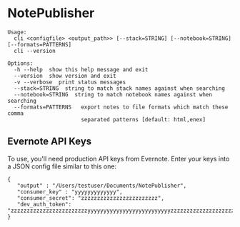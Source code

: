 # NotePublisher
```
Usage:
  cli <configfile> <output_path>> [--stack=STRING] [--notebook=STRING] [--formats=PATTERNS]
  cli --version

Options:
  -h --help  show this help message and exit
  --version  show version and exit
  -v --verbose  print status messages
  --stack=STRING  string to match stack names against when searching
  --notebook=STRING  string to match notebook names against when searching
  --formats=PATTERNS   export notes to file formats which match these comma
                       separated patterns [default: html,enex]

```

## Evernote API Keys
To use, you'll need production API keys from Evernote.  Enter your keys into a JSON config file similar to this one:
```
{
   "output" : "/Users/testuser/Documents/NotePublisher",
   "consumer_key" : "yyyyyyyyyyyyy",
   "consumer_secret": "zzzzzzzzzzzzzzzzzzzzzzzz",
   "dev_auth_token": "zzzzzzzzzzzzzzzzzzzzzzzzyyyyyyyyyyyyyyyyyyyyyyyyyyzzzzzzzzzzzzzzzzzzzzzzzzzzzzzzzzzzzzzzzzzzzzzzzz"
}
```



